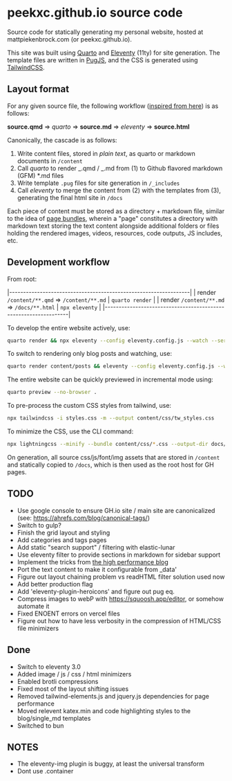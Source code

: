 # peekxc.github.io source code

Source code for statically generating my personal website, hosted at mattpiekenbrock.com (or peekxc.github.io).

This site was built using [Quarto](https://quarto.org/) and [Eleventy](https://www.11ty.dev/) (11ty) for site generation. The template files are written in [PugJS](https://pugjs.org/api/getting-started.html), and the CSS is generated using [TailwindCSS](https://tailwindcss.com/).

## Layout format

For any given source file, the following workflow ([inspired from here](https://quarto.org/docs/output-formats/docusaurus#workflow)) is as follows:

**source.qmd** => _quarto_ => **source.md** => _eleventy_ => **source.html**

Canonically, the cascade is as follows:

1. Write content files, stored in _plain text_, as quarto or markdown documents in `/content`
2. Call _quarto_ to render _.qmd / _.md from (1) to Github flavored markdown (GFM) \*.md files
3. Write template `.pug` files for site generation in `/_includes`
4. Call _eleventy_ to merge the content from (2) with the templates from (3), generating the final html site in `/docs`

Each piece of content must be stored as a directory + markdown file, similar to the idea of [page bundles](https://gohugo.io/content-management/page-bundles/), wherein a "page" constitutes a directory with markdown text storing the text content alongside additional folders or files holding the rendered images, videos, resources, code outputs, JS includes, etc.

## Development workflow

From root: 

|-----------------------------------------------------------------|
| render `/content/**.qmd` => `/content/**.md` | `quarto render` |
| render `/content/**.md` => `/docs/**.html` | `npx eleventy` |
|-----------------------------------------------------------------|

To develop the entire website actively, use:

```bash
quarto render && npx eleventy --config eleventy.config.js --watch --serve
```

To switch to rendering only blog posts and watching, use:

```bash
quarto render content/posts && eleventy --config eleventy.config.js --watch --serve
```

The entire website can be quickly previewed in incremental mode using:

```bash
quarto preview --no-browser .
```

To pre-process the custom CSS styles from tailwind, use:

```bash
npx tailwindcss -i styles.css -m --output content/css/tw_styles.css
```

To minimize the CSS, use the CLI command:

```bash
npx lightningcss --minify --bundle content/css/*.css --output-dir docs/css/
```

<!-- MY_ENVIRONMENT=production -->

On generation, all source css/js/font/img assets that are stored in `/content` and statically copied to `/docs`, which is then used as the root host for GH pages.

## TODO

- Use google console to ensure GH.io site / main site are canonicalized (see: https://ahrefs.com/blog/canonical-tags/)
- Switch to gulp?
- Finish the grid layout and styling
- Add categories and tags pages
- Add static "search support" / filtering with elastic-lunar
- Use eleventy filter to provide sections in markdown for sidebar support
- Implement the tricks from [the high performance blog](https://github.com/google/eleventy-high-performance-blog)
- Port the text content to make it configurable from \_data'
- Figure out layout chaining problem vs readHTML filter solution used now
- Add better production flag
- Add 'eleventy-plugin-heroicons' and figure out pug eq.
- Compress images to webP with https://squoosh.app/editor, or somehow automate it
- Fixed ENOENT errors on vercel files
- Figure out how to have less verbosity in the compression of HTML/CSS file minimizers

## Done

- Switch to eleventy 3.0
- Added image / js / css / html minimizers
- Enabled brotli compressions
- Fixed most of the layout shifting issues
- Removed tailwind-elements.js and jquery.js dependencies for page performance
- Moved relevent katex.min and code highlighting styles to the blog/single_md templates
- Switched to bun

## NOTES

- The eleventy-img plugin is buggy, at least the universal transform
- Dont use .container

